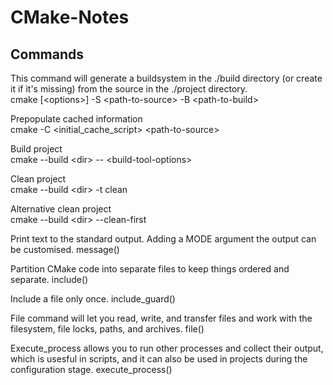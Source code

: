 # CMake-Notes


## Commands  
This command will generate a buildsystem in the ./build directory (or create it if it's missing) from the source in the ./project directory.  
cmake [&lt;options&gt;] -S &lt;path-to-source&gt; -B &lt;path-to-build&gt;    

Prepopulate cached information  
cmake -C &lt;initial_cache_script&gt; &lt;path-to-source&gt;  

Build project  
cmake --build &lt;dir&gt; -- &lt;build-tool-options&gt;  

Clean project  
cmake --build &lt;dir&gt; -t clean  

Alternative clean project  
cmake --build &lt;dir&gt; --clean-first 

Print text to the standard output. Adding a MODE argument the output can be customised.
message()

Partition CMake code into separate files to keep things ordered and separate.
include()

Include a file only once.
include_guard()

File command will let you read, write, and transfer files and work with the filesystem, file locks, paths, and archives.
file()

Execute_process allows you to run other processes and collect their output, which is usesful in scripts, and it can also be used in projects during the configuration stage.
execute_process()

